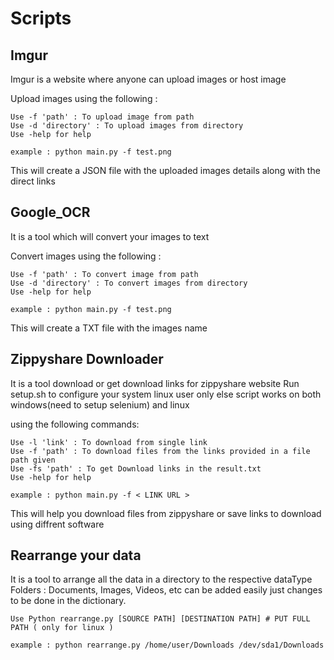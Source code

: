 # Scripts

## Imgur
Imgur is a website where anyone can upload images or host image

Upload images using the following :

    Use -f 'path' : To upload image from path 
    Use -d 'directory' : To upload images from directory
    Use -help for help
    
    example : python main.py -f test.png
    
This will create a JSON file with the uploaded images details along with the direct links

## Google_OCR
It is a tool which will convert your images to text

Convert images using the following :

    Use -f 'path' : To convert image from path 
    Use -d 'directory' : To convert images from directory
    Use -help for help
    
    example : python main.py -f test.png
    
This will create a TXT file with the images name

## Zippyshare Downloader 
It is a tool download or get download links for zippyshare website
Run setup.sh to configure your system linux user only else script works on both windows(need to setup selenium) and linux


using the following commands:

    Use -l 'link' : To download from single link
    Use -f 'path' : To download files from the links provided in a file path given
    Use -fs 'path' : To get Download links in the result.txt
    Use -help for help
    
    example : python main.py -f < LINK URL >
    
This will help you download files from zippyshare or save links to download using diffrent software

## Rearrange your data
It is a tool to arrange all the data in a directory to the respective dataType Folders : Documents, Images, Videos, etc can be added easily just changes to be done in the dictionary.

    Use Python rearrange.py [SOURCE PATH] [DESTINATION PATH] # PUT FULL PATH ( only for linux )
    
    example : python rearrange.py /home/user/Downloads /dev/sda1/Downloads 
